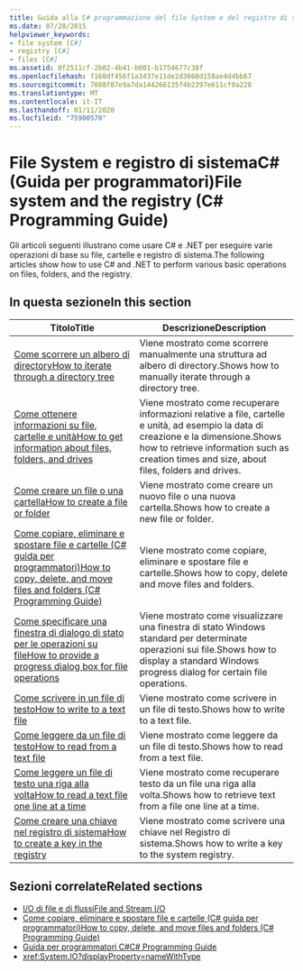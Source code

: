 ```yaml
---
title: Guida alla C# programmazione del file System e del registro di sistema
ms.date: 07/20/2015
helpviewer_keywords:
- file system [C#]
- registry [C#]
- files [C#]
ms.assetid: 0f2511cf-2b02-4b41-b001-b1754677c38f
ms.openlocfilehash: f160df456f1a3437e11de2d3660d158ae4d4bb67
ms.sourcegitcommit: 7088f87e9a7da144266135f4b2397e611cf0a228
ms.translationtype: MT
ms.contentlocale: it-IT
ms.lasthandoff: 01/11/2020
ms.locfileid: "75900570"
---
```

# <a name="file-system-and-the-registry-c-programming-guide"></a><span data-ttu-id="5e891-102">File System e registro di sistemaC# (Guida per programmatori)</span><span class="sxs-lookup"><span data-stu-id="5e891-102">File system and the registry (C# Programming Guide)</span></span>

<span data-ttu-id="5e891-103">Gli articoli seguenti illustrano come usare C# e .NET per eseguire varie operazioni di base su file, cartelle e registro di sistema.</span><span class="sxs-lookup"><span data-stu-id="5e891-103">The following articles show how to use C# and .NET to perform various basic operations on files, folders, and the registry.</span></span>

## <a name="in-this-section"></a><span data-ttu-id="5e891-104">In questa sezione</span><span class="sxs-lookup"><span data-stu-id="5e891-104">In this section</span></span>

|<span data-ttu-id="5e891-105">**Titolo**</span><span class="sxs-lookup"><span data-stu-id="5e891-105">**Title**</span></span>|<span data-ttu-id="5e891-106">**Descrizione**</span><span class="sxs-lookup"><span data-stu-id="5e891-106">**Description**</span></span>|
|---------------|---------------------|
|[<span data-ttu-id="5e891-107">Come scorrere un albero di directory</span><span class="sxs-lookup"><span data-stu-id="5e891-107">How to iterate through a directory tree</span></span>](how-to-iterate-through-a-directory-tree.md)|<span data-ttu-id="5e891-108">Viene mostrato come scorrere manualmente una struttura ad albero di directory.</span><span class="sxs-lookup"><span data-stu-id="5e891-108">Shows how to manually iterate through a directory tree.</span></span>|
|[<span data-ttu-id="5e891-109">Come ottenere informazioni su file, cartelle e unità</span><span class="sxs-lookup"><span data-stu-id="5e891-109">How to get information about files, folders, and drives</span></span>](how-to-get-information-about-files-folders-and-drives.md)|<span data-ttu-id="5e891-110">Viene mostrato come recuperare informazioni relative a file, cartelle e unità, ad esempio la data di creazione e la dimensione.</span><span class="sxs-lookup"><span data-stu-id="5e891-110">Shows how to retrieve information such as creation times and size, about files, folders and drives.</span></span>|
|[<span data-ttu-id="5e891-111">Come creare un file o una cartella</span><span class="sxs-lookup"><span data-stu-id="5e891-111">How to create a file or folder</span></span>](how-to-create-a-file-or-folder.md)|<span data-ttu-id="5e891-112">Viene mostrato come creare un nuovo file o una nuova cartella.</span><span class="sxs-lookup"><span data-stu-id="5e891-112">Shows how to create a new file or folder.</span></span>|
|[<span data-ttu-id="5e891-113">Come copiare, eliminare e spostare file e cartelle (C# guida per programmatori)</span><span class="sxs-lookup"><span data-stu-id="5e891-113">How to copy, delete, and move files and folders (C# Programming Guide)</span></span>](how-to-copy-delete-and-move-files-and-folders.md)|<span data-ttu-id="5e891-114">Viene mostrato come copiare, eliminare e spostare file e cartelle.</span><span class="sxs-lookup"><span data-stu-id="5e891-114">Shows how to copy, delete and move files and folders.</span></span>|
|[<span data-ttu-id="5e891-115">Come specificare una finestra di dialogo di stato per le operazioni su file</span><span class="sxs-lookup"><span data-stu-id="5e891-115">How to provide a progress dialog box for file operations</span></span>](how-to-provide-a-progress-dialog-box-for-file-operations.md)|<span data-ttu-id="5e891-116">Viene mostrato come visualizzare una finestra di stato Windows standard per determinate operazioni sui file.</span><span class="sxs-lookup"><span data-stu-id="5e891-116">Shows how to display a standard Windows progress dialog for certain file operations.</span></span>|
|[<span data-ttu-id="5e891-117">Come scrivere in un file di testo</span><span class="sxs-lookup"><span data-stu-id="5e891-117">How to write to a text file</span></span>](how-to-write-to-a-text-file.md)|<span data-ttu-id="5e891-118">Viene mostrato come scrivere in un file di testo.</span><span class="sxs-lookup"><span data-stu-id="5e891-118">Shows how to write to a text file.</span></span>|
|[<span data-ttu-id="5e891-119">Come leggere da un file di testo</span><span class="sxs-lookup"><span data-stu-id="5e891-119">How to read from a text file</span></span>](how-to-read-from-a-text-file.md)|<span data-ttu-id="5e891-120">Viene mostrato come leggere da un file di testo.</span><span class="sxs-lookup"><span data-stu-id="5e891-120">Shows how to read from a text file.</span></span>|
|[<span data-ttu-id="5e891-121">Come leggere un file di testo una riga alla volta</span><span class="sxs-lookup"><span data-stu-id="5e891-121">How to read a text file one line at a time</span></span>](how-to-read-a-text-file-one-line-at-a-time.md)|<span data-ttu-id="5e891-122">Viene mostrato come recuperare testo da un file una riga alla volta.</span><span class="sxs-lookup"><span data-stu-id="5e891-122">Shows how to retrieve text from a file one line at a time.</span></span>|
|[<span data-ttu-id="5e891-123">Come creare una chiave nel registro di sistema</span><span class="sxs-lookup"><span data-stu-id="5e891-123">How to create a key in the registry</span></span>](how-to-create-a-key-in-the-registry.md)|<span data-ttu-id="5e891-124">Viene mostrato come scrivere una chiave nel Registro di sistema.</span><span class="sxs-lookup"><span data-stu-id="5e891-124">Shows how to write a key to the system registry.</span></span>|

## <a name="related-sections"></a><span data-ttu-id="5e891-125">Sezioni correlate</span><span class="sxs-lookup"><span data-stu-id="5e891-125">Related sections</span></span>

- [<span data-ttu-id="5e891-126">I/O di file e di flussi</span><span class="sxs-lookup"><span data-stu-id="5e891-126">File and Stream I/O</span></span>](../../../standard/io/index.md)
- [<span data-ttu-id="5e891-127">Come copiare, eliminare e spostare file e cartelle (C# guida per programmatori)</span><span class="sxs-lookup"><span data-stu-id="5e891-127">How to copy, delete, and move files and folders (C# Programming Guide)</span></span>](how-to-copy-delete-and-move-files-and-folders.md)
- [<span data-ttu-id="5e891-128">Guida per programmatori C#</span><span class="sxs-lookup"><span data-stu-id="5e891-128">C# Programming Guide</span></span>](../index.md)
- <xref:System.IO?displayProperty=nameWithType>

